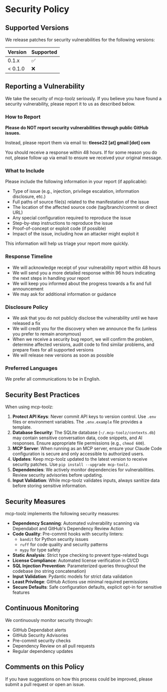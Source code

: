 # Security Policy

## Supported Versions

We release patches for security vulnerabilities for the following versions:

| Version | Supported          |
| ------- | ------------------ |
| 0.1.x   | :white_check_mark: |
| < 0.1.0 | :x:                |

## Reporting a Vulnerability

We take the security of mcp-toolz seriously. If you believe you have found a security vulnerability, please report it to us as described below.

### How to Report

**Please do NOT report security vulnerabilities through public GitHub issues.**

Instead, please report them via email to: **tleese22 [at] gmail [dot] com**

You should receive a response within 48 hours. If for some reason you do not, please follow up via email to ensure we received your original message.

### What to Include

Please include the following information in your report (if applicable):

- Type of issue (e.g., injection, privilege escalation, information disclosure, etc.)
- Full paths of source file(s) related to the manifestation of the issue
- The location of the affected source code (tag/branch/commit or direct URL)
- Any special configuration required to reproduce the issue
- Step-by-step instructions to reproduce the issue
- Proof-of-concept or exploit code (if possible)
- Impact of the issue, including how an attacker might exploit it

This information will help us triage your report more quickly.

### Response Timeline

- We will acknowledge receipt of your vulnerability report within 48 hours
- We will send you a more detailed response within 96 hours indicating the next steps in handling your report
- We will keep you informed about the progress towards a fix and full announcement
- We may ask for additional information or guidance

### Disclosure Policy

- We ask that you do not publicly disclose the vulnerability until we have released a fix
- We will credit you for the discovery when we announce the fix (unless you prefer to remain anonymous)
- When we receive a security bug report, we will confirm the problem, determine affected versions, audit code to find similar problems, and prepare fixes for all supported versions
- We will release new versions as soon as possible

### Preferred Languages

We prefer all communications to be in English.

## Security Best Practices

When using mcp-toolz:

1. **Protect API Keys**: Never commit API keys to version control. Use `.env` files or environment variables. The `.env.example` file provides a template.
2. **Database Security**: The SQLite database (`~/.mcp-toolz/contexts.db`) may contain sensitive conversation data, code snippets, and AI responses. Ensure appropriate file permissions (e.g., `chmod 600`).
3. **MCP Server**: When running as an MCP server, ensure your Claude Code configuration is secure and only accessible to authorized users.
4. **Updates**: Keep mcp-toolz updated to the latest version to receive security patches. Use `pip install --upgrade mcp-toolz`.
5. **Dependencies**: We actively monitor dependencies for vulnerabilities. Review security advisories before updating.
6. **Input Validation**: While mcp-toolz validates inputs, always sanitize data before storing sensitive information.

## Security Measures

mcp-toolz implements the following security measures:

- **Dependency Scanning**: Automated vulnerability scanning via Dependabot and GitHub's Dependency Review Action
- **Code Quality**: Pre-commit hooks with security linters:
  - `bandit` for Python security issues
  - `ruff` for code quality and security patterns
  - `mypy` for type safety
- **Static Analysis**: Strict type checking to prevent type-related bugs
- **License Compliance**: Automated license verification in CI/CD
- **SQL Injection Prevention**: Parameterized queries throughout the codebase (no string concatenation)
- **Input Validation**: Pydantic models for strict data validation
- **Least Privilege**: GitHub Actions use minimal required permissions
- **Secure Defaults**: Safe configuration defaults, explicit opt-in for sensitive features

## Continuous Monitoring

We continuously monitor security through:

- GitHub Dependabot alerts
- GitHub Security Advisories
- Pre-commit security checks
- Dependency Review on all pull requests
- Regular dependency updates

## Comments on this Policy

If you have suggestions on how this process could be improved, please submit a pull request or open an issue.
